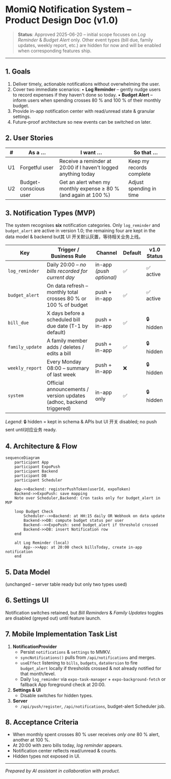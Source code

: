 # MomiQ Notification System – Product Design Doc (v1.0)

> **Status**: Approved 2025-06-20 – initial scope focuses on _Log Reminder_ & _Budget Alert_ only. Other event types (bill due, family updates, weekly report, etc.) are hidden for now and will be enabled when corresponding features ship.

---

## 1. Goals

1. Deliver timely, actionable notifications without overwhelming the user.
2. Cover two immediate scenarios:
   • **Log Reminder** – gently nudge users to record expenses if they haven't done so today.
   • **Budget Alert** – inform users when spending crosses 80 % and 100 % of their monthly budget.
3. Provide in-app notification center with read/unread state & granular settings.
4. Future-proof architecture so new events can be switched on later.

## 2. User Stories

| #   | As a …                | I want …                                                         | So that …                |
| --- | --------------------- | ---------------------------------------------------------------- | ------------------------ |
| U1  | Forgetful user        | Receive a reminder at 20:00 if I haven't logged anything today   | Keep my records complete |
| U2  | Budget-conscious user | Get an alert when my monthly expense ≥ 80 % (and again at 100 %) | Adjust spending in time  |

## 3. Notification Types (MVP)

The system recognises **six** notification categories. Only `log_reminder` and `budget_alert` are active in version 1.0; the remaining four are kept in the data model & backend but其 UI 开关默认灰置，等待相关业务上线。

| Key             | Trigger / Business Rule                                             | Channel                  | Default | v1.0 Status |
| --------------- | ------------------------------------------------------------------- | ------------------------ | ------- | ----------- |
| `log_reminder`  | Daily 20:00 – _no bills recorded for current day_                   | in-app _(push optional)_ | ✅      | ✅ active   |
| `budget_alert`  | On data refresh – monthly total crosses 80 % or 100 % of budget     | push + in-app            | ✅      | ✅ active   |
| `bill_due`      | X days before a scheduled bill due date (T-1 by default)            | push + in-app            | ✅      | 🔒 hidden   |
| `family_update` | A family member adds / deletes / edits a bill                       | push + in-app            | ✅      | 🔒 hidden   |
| `weekly_report` | Every Monday 08:00 – summary of last week                           | push + in-app            | ❌      | 🔒 hidden   |
| `system`        | Official announcements / version updates (adhoc, backend triggered) | in-app only              | ✅      | 🔒 hidden   |

_Legend_: 🔒 hidden = kept in schema & APIs but UI 开关 disabled; no push sent until对应业务 ready.

## 4. Architecture & Flow

```mermaid
sequenceDiagram
    participant App
    participant ExpoPush
    participant Backend
    participant DB
    participant Scheduler

    App->>Backend: registerPushToken(userId, expoToken)
    Backend->>ExpoPush: save mapping
    Note over Scheduler,Backend: Cron tasks only for budget_alert in MVP

    loop Budget Check
        Scheduler-->>Backend: at HH:15 daily OR Webhook on data update
        Backend->>DB: compute budget status per user
        Backend-->>ExpoPush: send budget_alert if threshold crossed
        Backend->>DB: insert Notification row
    end

    alt Log Reminder (local)
        App-->>App: at 20:00 check billsToday, create in-app notification
    end
```

## 5. Data Model

(unchanged – server table ready but only two types used)

## 6. Settings UI

Notification switches retained, but _Bill Reminders_ & _Family Updates_ toggles are disabled (greyed out) until feature launch.

## 7. Mobile Implementation Task List

1. **NotificationProvider**
   - Persist `notifications` & `settings` to MMKV.
   - `syncNotifications()` pulls from `/api/notifications` and merges.
   - `useEffect` listening to `bills`, `budgets`, `dataVersion` to fire `budget_alert` locally if thresholds crossed & not already notified for that month/level.
   - Daily `log_reminder` via `expo-task-manager` + `expo-background-fetch` or fallback App foreground check at 20:00.
2. **Settings & UI**
   - Disable switches for hidden types.
3. **Server**
   - `/api/push/register`, `/api/notifications`, budget-alert Scheduler job.

## 8. Acceptance Criteria

- When monthly spent crosses 80 % user receives _only one_ 80 % alert, another at 100 %.
- At 20:00 with zero bills today, _log reminder_ appears.
- Notification center reflects read/unread & counts.
- Hidden types not exposed in UI.

---

_Prepared by AI assistant in collaboration with product._
